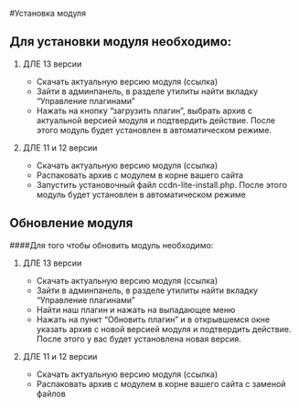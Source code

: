 #Установка модуля

Для установки модуля необходимо:
----
1) ДЛЕ 13 версии
	- Скачать актуальную версию модуля (ссылка)
	-  Зайти в админпанель, в разделе утилиты найти вкладку “Управление плагинами”
	-  Нажать на кнопку “загрузить плагин”, выбрать архив с актуальной версией модуля и подтвердить действие. После этого модуль будет установлен в автоматическом режиме.

2) ДЛЕ 11 и 12 версии
	-  Скачать актуальную версию модуля (ссылка)
    -  Распаковать архив с модулем в корне вашего сайта
    -  Запустить установочный файл ccdn-lite-install.php. После этого модуль будет установлен в автоматическом режиме

Обновление модуля
----

####Для того чтобы обновить модуль необходимо:

1) ДЛЕ 13 версии
	-  Скачать актуальную версию модуля (ссылка)
	-  Зайти в админпанель, в разделе утилиты найти вкладку “Управление плагинами”
	-  Найти наш плагин и нажать на выпадающее меню
	-  Нажать на пункт “Обновить плагин” и в открывшемся окне указать архив с новой версией модуля и подтвердить действие. После этого у вас будет установлена новая версия.

2) ДЛЕ 11 и 12 версии
	-  Скачать актуальную версию модуля (ссылка)
    -  Распаковать архив с модулем в корне вашего сайта с заменой файлов


